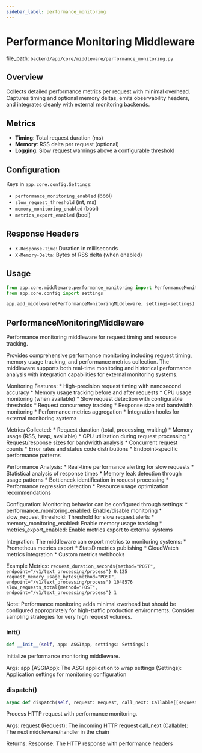 ```yaml
---
sidebar_label: performance_monitoring
---
```


# Performance Monitoring Middleware

  file_path: `backend/app/core/middleware/performance_monitoring.py`

## Overview

Collects detailed performance metrics per request with minimal overhead.
Captures timing and optional memory deltas, emits observability headers, and
integrates cleanly with external monitoring backends.

## Metrics

- **Timing**: Total request duration (ms)
- **Memory**: RSS delta per request (optional)
- **Logging**: Slow request warnings above a configurable threshold

## Configuration

Keys in `app.core.config.Settings`:

- `performance_monitoring_enabled` (bool)
- `slow_request_threshold` (int, ms)
- `memory_monitoring_enabled` (bool)
- `metrics_export_enabled` (bool)

## Response Headers

- `X-Response-Time`: Duration in milliseconds
- `X-Memory-Delta`: Bytes of RSS delta (when enabled)

## Usage

```python
from app.core.middleware.performance_monitoring import PerformanceMonitoringMiddleware
from app.core.config import settings

app.add_middleware(PerformanceMonitoringMiddleware, settings=settings)
```

## PerformanceMonitoringMiddleware

Performance monitoring middleware for request timing and resource tracking.

Provides comprehensive performance monitoring including request timing,
memory usage tracking, and performance metrics collection. The middleware
supports both real-time monitoring and historical performance analysis
with integration capabilities for external monitoring systems.

Monitoring Features:
    * High-precision request timing with nanosecond accuracy
    * Memory usage tracking before and after requests
    * CPU usage monitoring (when available)
    * Slow request detection with configurable thresholds
    * Request concurrency tracking
    * Response size and bandwidth monitoring
    * Performance metrics aggregation
    * Integration hooks for external monitoring systems

Metrics Collected:
    * Request duration (total, processing, waiting)
    * Memory usage (RSS, heap, available)
    * CPU utilization during request processing
    * Request/response sizes for bandwidth analysis
    * Concurrent request counts
    * Error rates and status code distributions
    * Endpoint-specific performance patterns

Performance Analysis:
    * Real-time performance alerting for slow requests
    * Statistical analysis of response times
    * Memory leak detection through usage patterns
    * Bottleneck identification in request processing
    * Performance regression detection
    * Resource usage optimization recommendations

Configuration:
    Monitoring behavior can be configured through settings:
    * performance_monitoring_enabled: Enable/disable monitoring
    * slow_request_threshold: Threshold for slow request alerts
    * memory_monitoring_enabled: Enable memory usage tracking
    * metrics_export_enabled: Enable metrics export to external systems

Integration:
    The middleware can export metrics to monitoring systems:
    * Prometheus metrics export
    * StatsD metrics publishing
    * CloudWatch metrics integration
    * Custom metrics webhooks

Example Metrics:
    ```
    request_duration_seconds{method="POST", endpoint="/v1/text_processing/process"} 0.125
    request_memory_usage_bytes{method="POST", endpoint="/v1/text_processing/process"} 1048576
    slow_requests_total{method="POST", endpoint="/v1/text_processing/process"} 1
    ```

Note:
    Performance monitoring adds minimal overhead but should be configured
    appropriately for high-traffic production environments. Consider
    sampling strategies for very high request volumes.

### __init__()

```python
def __init__(self, app: ASGIApp, settings: Settings):
```

Initialize performance monitoring middleware.

Args:
    app (ASGIApp): The ASGI application to wrap
    settings (Settings): Application settings for monitoring configuration

### dispatch()

```python
async def dispatch(self, request: Request, call_next: Callable[[Request], Any]) -> Response:
```

Process HTTP request with performance monitoring.

Args:
    request (Request): The incoming HTTP request
    call_next (Callable): The next middleware/handler in the chain

Returns:
    Response: The HTTP response with performance headers
